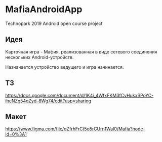 # MafiaAndroidApp
Technopark 2019 Android open course project

## Идея

Карточная игра - Мафия, реализованная в виде сетевого соединения нескольких Android-устройств. 

Назначается устройство ведущего и игра начинается.

## ТЗ

https://docs.google.com/document/d/1K4i_4WfxFKM3fCvHukxSPoYC-ihcNZg54qZyd-8Wg74/edit?usp=sharing

## Макет

https://www.figma.com/file/qZfrhFrCt5o5rCUrn1WaI0/Mafia?node-id=0%3A1